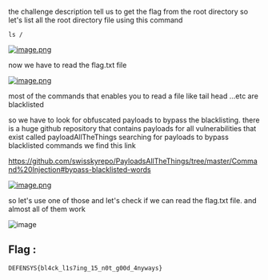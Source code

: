 the challenge description tell us to get the flag from the root directory so let's list all the root directory file using this command

```
ls /
```

[![image.png](https://i.postimg.cc/cCyWxw8h/image.png)](https://postimg.cc/ZBc2j9Hv)

now we have to read the flag.txt file

[![image.png](https://i.postimg.cc/rFq6f8GD/image.png)](https://postimg.cc/QVYntZyD)

most of the commands that enables you to read a file like tail head ...etc are blacklisted

so we have to look for obfuscated payloads to bypass the blacklisting. there is a huge github repository that contains payloads for all vulnerabilities that exist called payloadAllTheThings
searching for payloads to bypass blacklisted commands we find this link

https://github.com/swisskyrepo/PayloadsAllTheThings/tree/master/Command%20Injection#bypass-blacklisted-words

[![image.png](https://i.postimg.cc/sXfSnG2n/image.png)](https://postimg.cc/R38NhFKf)

so let's use one of those and let's check if we can read the flag.txt file.
and almost all of them work

![image](https://github.com/0lston/defensys_ctf/assets/97733918/f84b8591-cce8-44eb-97d2-f92376e37476)

## Flag : 
```
DEFENSYS{bl4ck_l1s7ing_15_n0t_g00d_4nyways}
```
